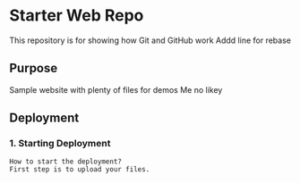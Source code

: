 # Starter Web Repo

This repository is for showing how Git and GitHub work
Addd line for rebase

## Purpose

Sample website with plenty of files for demos
Me no likey

## Deployment

### 1. Starting Deployment
	How to start the deployment?
	First step is to upload your files.